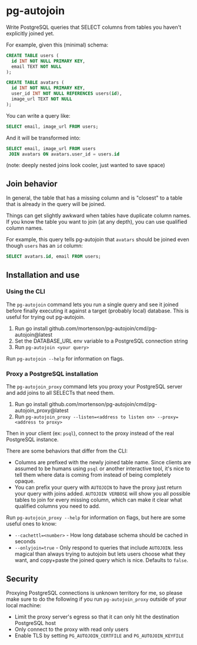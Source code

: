 # pg-autojoin

Write PostgreSQL queries that SELECT columns from tables you haven't explicitly
joined yet.

For example, given this (minimal) schema:

```sql
CREATE TABLE users (
  id INT NOT NULL PRIMARY KEY,
  email TEXT NOT NULL
);

CREATE TABLE avatars (
  id INT NOT NULL PRIMARY KEY,
  user_id INT NOT NULL REFERENCES users(id),
  image_url TEXT NOT NULL
);
```

You can write a query like:

```sql
SELECT email, image_url FROM users;
```

And it will be transformed into:

```sql
SELECT email, image_url FROM users
 JOIN avatars ON avatars.user_id = users.id
```

(note: deeply nested joins look cooler, just wanted to save space)

## Join behavior

In general, the table that has a missing column and is "closest" to a table
that is already in the query will be joined.

Things can get slightly awkward when tables have duplicate column names. If you
know the table you want to join (at any depth), you can use qualified column
names.

For example, this query tells pg-autojoin that `avatars` should be joined even
though `users` has an `id` column:

```sql
SELECT avatars.id, email FROM users;
```

## Installation and use

### Using the CLI

The `pg-autojoin` command lets you run a single query and see it joined before
finally executing it against a target (probably local) database. This is useful
for trying out pg-autojoin.

1. Run go install github.com/mortenson/pg-autojoin/cmd/pg-autojoin@latest
2. Set the DATABASE_URL env variable to a PostgreSQL connection string
3. Run `pg-autojoin <your query>`

Run `pg-autojoin --help` for information on flags.

### Proxy a PostgreSQL installation

The `pg-autojoin_proxy` command lets you proxy your PostgreSQL server and
add joins to all SELECTs that need them.

1. Run go install github.com/mortenson/pg-autojoin/cmd/pg-autojoin_proxy@latest
3. Run `pg-autojoin_proxy --listen=<address to listen on> --proxy=<address to proxy>`

Then in your client (ex: `psql`), connect to the proxy instead of the real
PostgreSQL instance.

There are some behaviors that differ from the CLI:

- Columns are prefixed with the newly joined table name. Since clients are
assumed to be humans using `psql` or another interactive tool, it's nice to
tell them where data is coming from instead of being completely opaque.
- You can prefix your query with `AUTOJOIN` to have the proxy just
return your query with joins added. `AUTOJOIN VERBOSE` will show you
all possible tables to join for every missing column, which can make it clear
what qualified columns you need to add.

Run `pg-autojoin_proxy --help` for information on flags, but here are some
useful ones to know:

- `--cachettl=<number>` - How long database schema should be cached in seconds
- `--onlyjoin=true` - Only respond to queries that include `AUTOJOIN`. less
magical than always trying to autojoin but lets users choose what they want,
and copy+paste the joined query which is nice. Defaults to `false`.

## Security

Proxying PostgreSQL connections is unknown territory for me, so please make
sure to do the following if you run `pg-autojoin_proxy` outside of your local
machine:

- Limit the proxy server's egress so that it can only hit the destination
PostgreSQL host
- Only connect to the proxy with read only users
- Enable TLS by setting `PG_AUTOJOIN_CERTFILE` and `PG_AUTOJOIN_KEYFILE`
